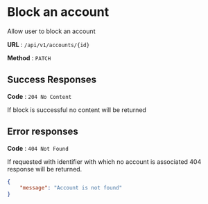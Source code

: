 # Block an account

Allow user to block an account

**URL** : `/api/v1/accounts/{id}`

**Method** : `PATCH`

## Success Responses

**Code** : `204 No Content`

If block is successful no content will be returned

## Error responses

**Code** : `404 Not Found`

If requested with identifier with which no account is associated 404 response will be returned.

```json
{
    "message": "Account is not found"
}
